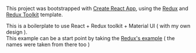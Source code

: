 This project was bootstrapped with [Create React App](https://github.com/facebook/create-react-app), using the [Redux](https://redux.js.org/) and [Redux Toolkit](https://redux-toolkit.js.org/) template.

This is a boilerplate to use React + Redux toolkit + Material UI ( with my own design ).<br>
This example can be a start point by taking the [Redux's example](https://redux.js.org/tutorials/essentials/part-2-app-structure) ( the names were taken from there too )
